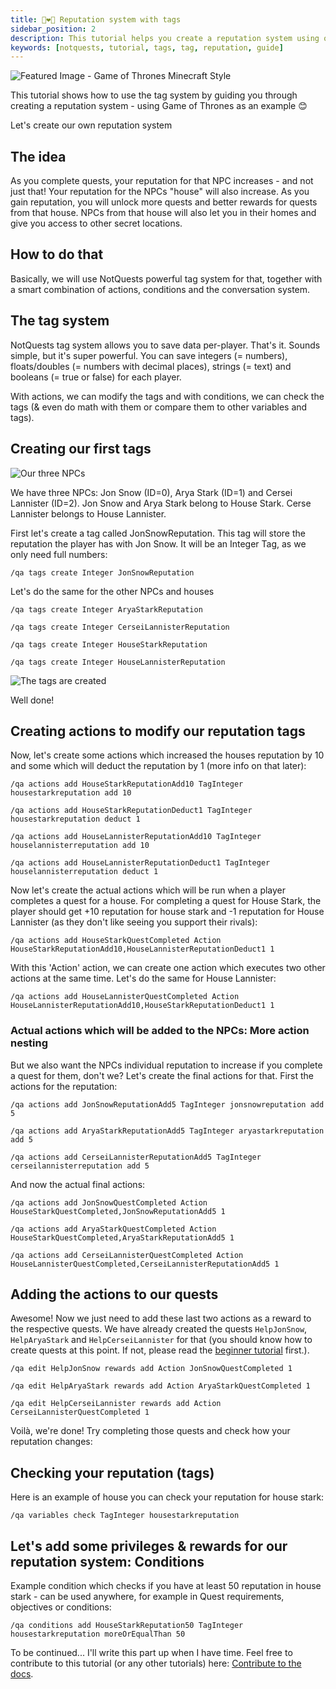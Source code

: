 ```yaml
---
title: 👩‍❤️‍👨 Reputation system with tags
sidebar_position: 2
description: This tutorial helps you create a reputation system using our powerful tag system.
keywords: [notquests, tutorial, tags, tag, reputation, guide]
---
```

![Featured Image - Game of Thrones Minecraft Style](/img/reputation-system/featuredImage.png)

This tutorial shows how to use the tag system by guiding you through creating a reputation system - using Game of Thrones as an example 😊

Let's create our own reputation system

## The idea

As you complete quests, your reputation for that NPC increases - and not just that! Your reputation for the NPCs "house" will also increase. As you gain reputation, you will unlock more quests and better rewards for quests from that house. NPCs from that house will also let you in their homes and give you access to other secret locations.

## How to do that

Basically, we will use NotQuests powerful tag system for that, together with a smart combination of actions, conditions and the conversation system.

## The tag system 

NotQuests tag system allows you to save data per-player. That's it. Sounds simple, but it's super powerful. You can save integers (= numbers), floats/doubles (= numbers with decimal places), strings (= text) and booleans (= true or false) for each player.

With actions, we can modify the tags and with conditions, we can check the tags (& even do math with them or compare them to other variables and tags).

## Creating our first tags

![Our three NPCs](/img/reputation-system/npcs.png)

We have three NPCs: Jon Snow (ID=0), Arya Stark (ID=1) and Cersei Lannister (ID=2). Jon Snow and Arya Stark belong to House Stark. Cerse Lannister belongs to House Lannister.

First let's create a tag called JonSnowReputation. This tag will store the reputation the player has with Jon Snow. It will be an Integer Tag, as we only need full numbers:

`/qa tags create Integer JonSnowReputation`

Let's do the same for the other NPCs and houses

`/qa tags create Integer AryaStarkReputation`

`/qa tags create Integer CerseiLannisterReputation`

`/qa tags create Integer HouseStarkReputation`

`/qa tags create Integer HouseLannisterReputation`

![The tags are created](/img/reputation-system/tagscreated.png)

Well done!

## Creating actions to modify our reputation tags

Now, let's create some actions which increased the houses reputation by 10 and some which will deduct the reputation by 1 (more info on that later):

`/qa actions add HouseStarkReputationAdd10 TagInteger housestarkreputation add 10`

`/qa actions add HouseStarkReputationDeduct1 TagInteger housestarkreputation deduct 1`

`/qa actions add HouseLannisterReputationAdd10 TagInteger houselannisterreputation add 10`

`/qa actions add HouseLannisterReputationDeduct1 TagInteger houselannisterreputation deduct 1`


Now let's create the actual actions which will be run when a player completes a quest for a house. For completing a quest for House Stark, the player should get +10 reputation for house stark and -1 reputation for House Lannister (as they don't like seeing you support their rivals):

`/qa actions add HouseStarkQuestCompleted Action HouseStarkReputationAdd10,HouseLannisterReputationDeduct1 1`

With this 'Action' action, we can create one action which executes two other actions at the same time. Let's do the same for House Lannister:

`/qa actions add HouseLannisterQuestCompleted Action HouseLannisterReputationAdd10,HouseStarkReputationDeduct1 1`

### Actual actions which will be added to the NPCs: More action nesting

But we also want the NPCs individual reputation to increase if you complete a quest for them, don't we? Let's create the final actions for that. First the actions for the reputation:

`/qa actions add JonSnowReputationAdd5 TagInteger jonsnowreputation add 5`

`/qa actions add AryaStarkReputationAdd5 TagInteger aryastarkreputation add 5`

`/qa actions add CerseiLannisterReputationAdd5 TagInteger cerseilannisterreputation add 5`

And now the actual final actions:

`/qa actions add JonSnowQuestCompleted Action HouseStarkQuestCompleted,JonSnowReputationAdd5 1`

`/qa actions add AryaStarkQuestCompleted Action HouseStarkQuestCompleted,AryaStarkReputationAdd5 1`

`/qa actions add CerseiLannisterQuestCompleted Action HouseLannisterQuestCompleted,CerseiLannisterReputationAdd5 1`

## Adding the actions to our quests

Awesome! Now we just need to add these last two actions as a reward to the respective quests. We have already created the quests `HelpJonSnow`, `HelpAryaStark` and `HelpCerseiLannister` for that (you should know how to create quests at this point. If not, please read the [beginner tutorial](getting-started.md) first.).

`/qa edit HelpJonSnow rewards add Action JonSnowQuestCompleted 1`

`/qa edit HelpAryaStark rewards add Action AryaStarkQuestCompleted 1`

`/qa edit HelpCerseiLannister rewards add Action CerseiLannisterQuestCompleted 1`

Voilà, we're done! Try completing those quests and check how your reputation changes:

## Checking your reputation (tags)

Here is an example of house you can check your reputation for house stark:

`/qa variables check TagInteger housestarkreputation`

## Let's add some privileges & rewards for our reputation system: Conditions

Example condition which checks if you have at least 50 reputation in house stark - can be used anywhere, for example in Quest requirements, objectives or conditions:

`/qa conditions add HouseStarkReputation50 TagInteger housestarkreputation moreOrEqualThan 50`

To be continued... I'll write this part up when I have time. Feel free to contribute to this tutorial (or any other tutorials) here: [Contribute to the docs](https://github.com/AlessioGr/NotQuests-Docs/blob/main/docs/tutorials/creating-a-reputation-system-with-tags.md).

